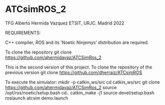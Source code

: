 # ATCsimROS_2
TFG Alberto Hermida Vazquez ETSIT, URJC. Madrid 2022

REQUIREMENTS: 

C++ compiler, ROS and its 'Noetic Ninjemys' distribution are required.
  
To clone the repository
  git clone https://github.com/ahermidavaz/ATCSimRos_2
  
This is the second version of this project. To clone the repository of the previous version
  git clone https://github.com/dherraiz/ATCsimROS
  
To execute the simulator:
  mkdir -p catkin_ws/src
  cd catkin_ws/src
  git clone https://github.com/ahermidavaz/ATCSimRos_2
  source /opt/ros/noetic/setup.bash
  cd..
  catkin_make -j1
  source devel/setup.bash
  roslaunch atcsim demo.launch
  

